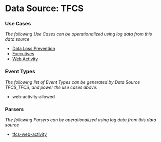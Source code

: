 Data Source: TFCS
=================

### Use Cases

_The following Use Cases can be operationalized using log data from this data source_

* [Data Loss Prevention](usecase_data_loss_prevention.md)
* [Executives](usecase_executives.md)
* [Web Activity](usecase_web_activity.md)


### Event Types

_The following list of Event Types can be generated by Data Source TFCS_TFCS, and power the use cases above:_

- web-activity-allowed


### Parsers

_The following Parsers can be operationalized using log data from this data source_

* [tfcs-web-activity](parserContent_tfcs-web-activity.md)
